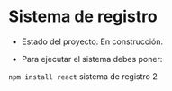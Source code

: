 <h1>Sistema de registro</h1>

- Estado del proyecto: En construcción.
  
- Para ejecutar el sistema debes poner:

```npm install react```
sistema de registro 2
